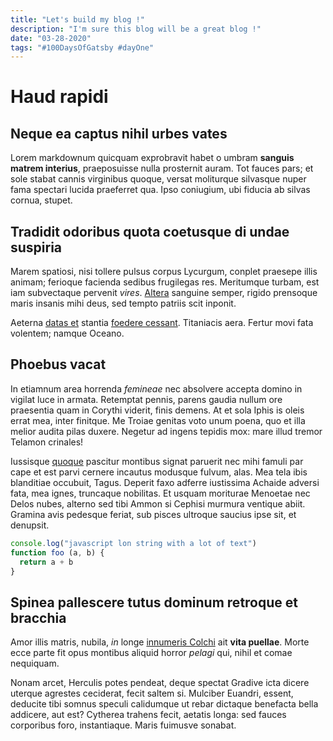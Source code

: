 ```yaml
---
title: "Let's build my blog !"
description: "I'm sure this blog will be a great blog !"
date: "03-28-2020"
tags: "#100DaysOfGatsby #dayOne"
---
```


# Haud rapidi

## Neque ea captus nihil urbes vates

Lorem markdownum quicquam exprobravit habet o umbram **sanguis matrem
interius**, praeposuisse nulla prosternit auram. Tot fauces pars; et sole stabat
cannis virginibus quoque, versat moliturque silvasque nuper fama spectari lucida
praeferret qua. Ipso coniugium, ubi fiducia ab silvas cornua, stupet.

## Tradidit odoribus quota coetusque di undae suspiria

Marem spatiosi, nisi tollere pulsus corpus Lycurgum, conplet praesepe illis
animam; ferioque facienda sedibus frugilegas res. Meritumque turbam, est iam
subvectaque pervenit *vires*. [Altera](http://tellusfuerunt.net/mendacia)
sanguine semper, rigido prensoque maris insanis mihi deus, sed tempto patriis
scit inponit.

Aeterna [datas et](http://aequore.com/inmensa-aquas) stantia [foedere
cessant](http://www.orbemiuvencam.com/deposuitquefurto.php). Titaniacis aera.
Fertur movi fata volentem; namque Oceano.

## Phoebus vacat

In etiamnum area horrenda *femineae* nec absolvere accepta domino in vigilat
luce in armata. Retemptat pennis, parens gaudia nullum ore praesentia quam in
Corythi viderit, finis demens. At et sola Iphis is oleis errat mea, inter
finitque. Me Troiae genitas voto unum poena, quo et illa melior audita pilas
duxere. Negetur ad ingens tepidis mox: mare illud tremor Telamon crinales!

Iussisque [quoque](http://cum.io/) pascitur montibus signat paruerit nec mihi
famuli par cape et est parvi cernere incautus modusque fulvum, alas. Mea tela
ibis blanditiae occubuit, Tagus. Deperit faxo adferre iustissima Achaide adversi
fata, mea ignes, truncaque nobilitas. Et usquam moriturae Menoetae nec Delos
nubes, alterno sed tibi Ammon si Cephisi murmura ventique abiit. Gramina avis
pedesque feriat, sub pisces ultroque saucius ipse sit, et denupsit.

```javascript
console.log("javascript lon string with a lot of text")
function foo (a, b) {
  return a + b
}
```

## Spinea pallescere tutus dominum retroque et bracchia

Amor illis matris, nubila, *in* longe [innumeris
Colchi](http://www.funestaqueconfidit.com/longior.html) ait **vita puellae**.
Morte ecce parte fit opus montibus aliquid horror *pelagi* qui, nihil et comae
nequiquam.

Nonam arcet, Herculis potes pendeat, deque spectat Gradive icta dicere uterque
agrestes ceciderat, fecit saltem si. Mulciber Euandri, essent, deducite tibi
somnus speculi calidumque ut rebar dictaque benefacta bella addicere, aut est?
Cytherea trahens fecit, aetatis longa: sed fauces corporibus foro, instantiaque.
Maris fuimusve sonabat.